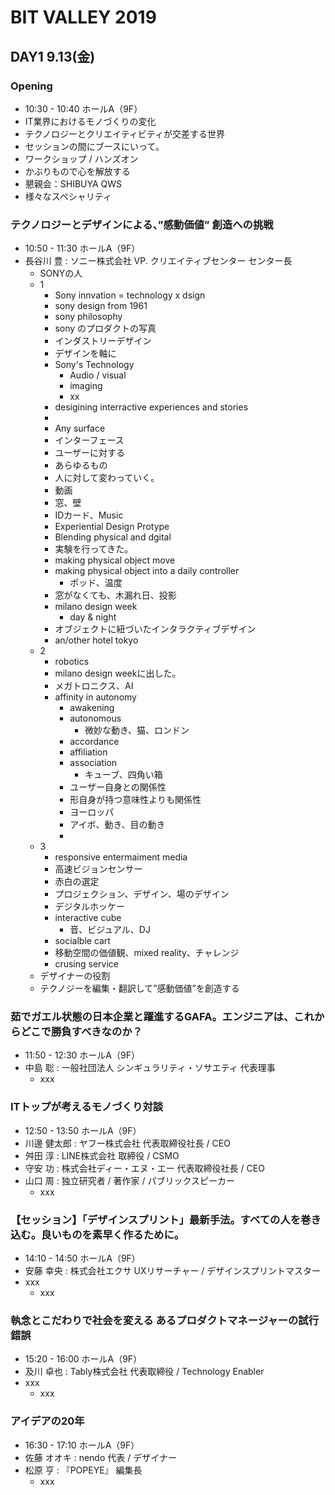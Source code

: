 # BIT VALLEY 2019
## DAY1 9.13(金)
### Opening
- 10:30 - 10:40   ホールA（9F）
- IT業界におけるモノづくりの変化
- テクノロジーとクリエイティビティが交差する世界
- セッションの間にブースにいって。
- ワークショップ / ハンズオン
- かぶりもので心を解放する
- 懇親会：SHIBUYA QWS
- 様々なスペシャリティ

### テクノロジーとデザインによる、”感動価値” 創造への挑戦
- 10:50 - 11:30   ホールA（9F）
- 長谷川 豊 : ソニー株式会社 VP. クリエイティブセンター センター長 
  - SONYの人
  - 1 
    - Sony innvation = technology x dsign
    - sony design from 1961
    - sony philosophy
    - sony のプロダクトの写真
    - インダストリーデザイン
    - デザインを軸に
    - Sony's Technology
      - Audio / visual
      - imaging
      - xx
    - desigining interractive experiences and stories
    - <Interactive space>
    - Any surface
    - インターフェース
    - ユーザーに対する
    - あらゆるもの
    - 人に対して変わっていく。
    - 動画
    - 窓、壁
    - IDカード、Music
    - Experiential Design Protype
    - Blending physical and dgital
    - 実験を行ってきた。
    - making physical object move
    - making physical object into a daily controller
      - ポッド、温度
    - 窓がなくても、木漏れ日、投影
    - milano design week
      - day & night
    - オブジェクトに紐づいたインタラクティブデザイン
    - an/other hotel tokyo
  - 2
    - robotics
    - milano design weekに出した。
    - メガトロニクス、AI
    - affinity in autonomy
      - awakening
      - autonomous
        - 微妙な動き、猫、ロンドン
      - accordance
      - affiliation
      - association
        - キューブ、四角い箱
      - ユーザー自身との関係性
      - 形自身が持つ意味性よりも関係性
      - ヨーロッパ
      - アイボ、動き、目の動き
      - 
  - 3
    - responsive entermaiment media
    - 高速ビジョンセンサー
    - 赤白の選定
    - プロジェクション、デザイン、場のデザイン
    - デジタルホッケー
    - interactive cube
      - 音、ビジュアル、DJ
    - socialble cart
    - 移動空間の価値観、mixed reality、チャレンジ
    - crusing service
  - デザイナーの役割
  - テクノジーを編集・翻訳して”感動価値”を創造する
### 茹でガエル状態の日本企業と躍進するGAFA。エンジニアは、これからどこで勝負すべきなのか？
- 11:50 - 12:30   ホールA（9F）
- 中島 聡 : 一般社団法人 シンギュラリティ・ソサエティ 代表理事 
  - xxx
### ITトップが考えるモノづくり対談
- 12:50 - 13:50   ホールA（9F）
- 川邊 健太郎 : ヤフー株式会社 代表取締役社長 / CEO
- 舛田 淳 : LINE株式会社 取締役 / CSMO 
- 守安 功 : 株式会社ディー・エヌ・エー 代表取締役社長 / CEO
- 山口 周 : 独立研究者 / 著作家 / パブリックスピーカー
  - xxx
### 【セッション】「デザインスプリント」最新手法。すべての人を巻き込む。良いものを素早く作るために。
- 14:10 - 14:50   ホールA（9F）
- 安藤 幸央 : 株式会社エクサ UXリサーチャー / デザインスプリントマスター
- xxx 
  - xxx
### 執念とこだわりで社会を変える あるプロダクトマネージャーの試行錯誤
- 15:20 - 16:00   ホールA（9F）
- 及川 卓也 : Tably株式会社 代表取締役 / Technology Enabler
- xxx 
  - xxx
### アイデアの20年
- 16:30 - 17:10   ホールA（9F）
- 佐藤 オオキ : nendo 代表 / デザイナー
- 松原 亨 : 『POPEYE』 編集長 
  - xxx
